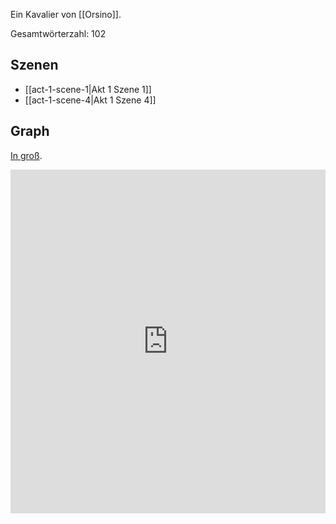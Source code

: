 Ein Kavalier von [[Orsino]].

Gesamtwörterzahl: 102

## Szenen
- [[act-1-scene-1|Akt 1 Szene 1]]
- [[act-1-scene-4|Akt 1 Szene 4]]

## Graph
[In groß](https://catchears.github.io/was-ihr-wollt-graphs/characters/Curio-dark).
<iframe src="https://catchears.github.io/was-ihr-wollt-graphs/characters/Curio-dark" width=100% height=550 style="border: 0;"></iframe>